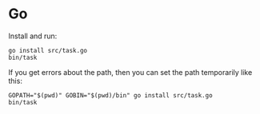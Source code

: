 # Go

Install and run:

    go install src/task.go 
    bin/task

If you get errors about the path, then you can set the path temporarily like this:

    GOPATH="$(pwd)" GOBIN="$(pwd)/bin" go install src/task.go
    bin/task
